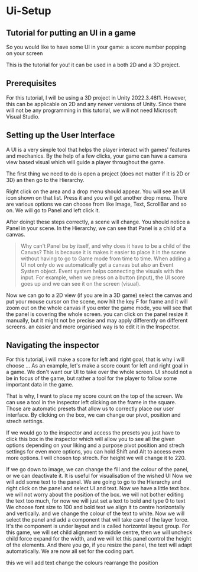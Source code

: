 # Ui-Setup
## Tutorial for putting an UI in a game
So you would like to have some UI in your game: a score number popping on your screen

This is the tutorial for you!
it can be used in a both 2D and a 3D project.

## Prerequisites

For this tutorial, I will be using a 3D project in Unity 2022.3.46f1. However, this can be applicable on 2D and any newer versions of Unity.
Since there will not be any programming in this tutorial, we will not need Microsoft Visual Studio.


## Setting up the User Interface

A UI is a very simple tool that helps the player interact with games' features and mechanics. By the help of a few clicks, your game can have a camera view based visual which will guide a player throughout the game.

The first thing we need to do is open a project (does not matter if it is 2D or 3D) an then go to the Hierarchy. 



Right click on the area and a drop menu should appear.
You will see an UI icon shown on that list. Press it and you will get another drop menu. There are various options we can choose from like Image, Text, ScrollBar and so on.
We will go to Panel and left click it.

After doingt these steps correctly, a scene will change. You should notice a Panel in your scene. In the Hierarchy, we can see that Panel is a child of a canvas.
> Why can't Panel be by itself, and why does it have to be a child of the Canvas?
> This is because it is makes it easier to place it in the scene without having to go to Game mode from time to time.
When adding a UI not only do we automatically get a canvas but also an Event System object.
> Event system helps connecting the visuals with the input. For example, when we press on a button (input), the UI score goes up and we can see it on the screen (visual).

Now we can go to a 2D view (if you are in a 3D game)
select the canvas and put your mouse cursor on the scene,
now hit the key F for frame and it will zoom out on the whole canvas
if you enter the game mode, you will see that the panel is covering the whole screen.
you can click on the panel resize it manually, but it might not be precise and may apply differently on different screens.
an easier and more organised way is to edit it in the Inspector.

## Navigating the inspector



For this tutorial, i will make a score for left and right goal, that is why i will choose ...
As an example, let's make a score count for left and right goal in a game.
We don't want our UI to take over the whole screen. UI should not a be in focus of the game, but rather a tool for the player to follow some important data in the game.

That is why, I want to place my score count on the top of the screen.
We can use a tool in the inspector left clicking on the frame in the square. Those are automatic presets that allow us to correctly place our user interface.
By clicking on the box, we can change our pivot, position and strech settings.

If we would go to the inspector and access the presets
you just have to click this box in the inspector which will allow you to see all the given options depending on your liking and a purpose
pivot position and strech settings
for even more options, you can hold Shift and Alt to access even more options.
 I will chosen top strech.
For height we will change it to 220.

If we go down to image, we can change the fill and the colour of the panel, or we can deactivate it.
It is useful for visualisation of the wished UI
Now we will add some text to the panel.
We are going to go to the Hierarchy and right click on the panel and select UI and text.
Now we have a little text box.
we will not worry about the position of the box.
 we will not bother editing the text too much, for now we will just set a text to bold and type 0 to text
 We choose font size to 100 and bold text
 we align it  to centre horizontally and vertically.
 and we change the colour of the text to white.
 Now we will select the panel and add a component that will take care of the layer force. It's the component is under layout and is called horizontal layout group. For this game, we will set child alignment to middle centre, then we will uncheck child force expand for the width, and we will let this panel control the height of the  elements. And there you go, if you resize the panel, the text will adapt automatically. We are now all set for the coding part.

 

this we will add text
change the colours
rearrange the position



 



